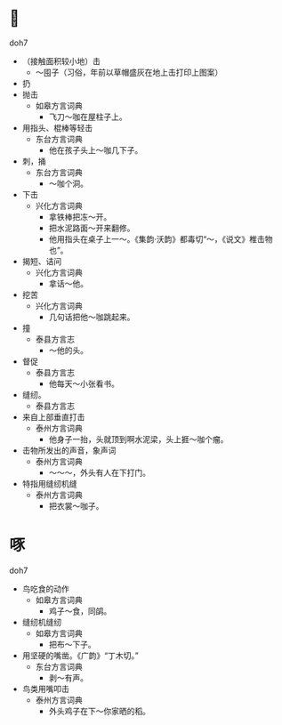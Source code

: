 























# 𧰵
doh7
+ （接触面积较小地）击
    - ～囤子（习俗，年前以草帽盛灰在地上击打印上图案）
+ 扔
+ 抛击
  * 如皋方言词典
    - 飞刀～咖在屋柱子上。
+ 用指头、棍棒等轻击
  * 东台方言词典
    - 他在孩子头上～咖几下子。
+ 刺，捅
  * 东台方言词典
    - ～咖个洞。
+ 下击
  * 兴化方言词典
    - 拿铁棒把冻～开。
    - 把水泥路面～开来翻修。
    - 他用指头在桌子上一～。《集韵·沃韵》都毒切“～，《说文》椎击物也”。
+ 揭短、诘问
  * 兴化方言词典
    - 拿话～他。
+ 挖苦
  * 兴化方言词典
    - 几句话把他～咖跳起来。
+ 撞
  * 泰县方言志
    - ～他的头。
+ 督促
  * 泰县方言志
    - 他每天～小张看书。
+ 缝纫。
  * 泰县方言志
+ 来自上部垂直打击
  * 泰州方言词典
    - 他身子一抬，头就顶到啊水泥梁，头上捱～咖个瘤。
+ 击物所发出的声音，象声词
  * 泰州方言词典
    - ～～～，外头有人在下打门。
+ 特指用缝纫机缝
  * 泰州方言词典
    - 把衣裳～咖子。

# 啄
doh7
+ 鸟吃食的动作
  * 如皋方言词典
    - 鸡子～食，同鹐。
+ 缝纫机缝纫
  * 如皋方言词典
    - 把布～下子。
+ 用坚硬的嘴凿。《广韵》“丁木切。”
  * 东台方言词典
    - 剥～有声。
+ 鸟类用嘴叩击
  * 泰州方言词典
    - 外头鸡子在下～你家晒的稻。
